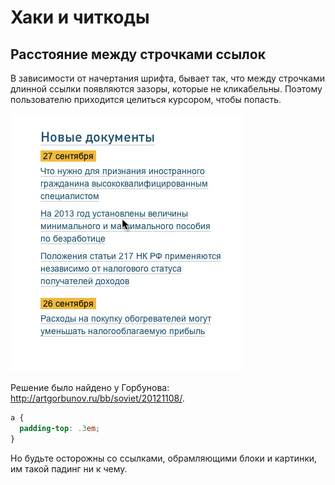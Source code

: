 # Хаки и читкоды #

## Расстояние между строчками ссылок ##

В зависимости от начертания шрифта, бывает так, что между строчками длинной ссылки появляются зазоры, которые не кликабельны. Поэтому пользователю приходится целиться курсором, чтобы попасть.

![alt text](/images/link-gap.jpg)

Решение было найдено у Горбунова: http://artgorbunov.ru/bb/soviet/20121108/.

```CSS
a {
  padding-top: .3em;
}
```

Но будьте осторожны со ссылками, обрамляющими блоки и картинки, им такой падинг ни к чему.
